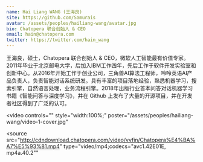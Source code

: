 ```yaml
---
name: Hai Liang WANG (王海良)
site: https://github.com/Samurais
avatar: /assets/peoples/hailiang-wang/avatar.jpg
bio: Chatopera 联合创始人 & CEO
email: hain@chatopera.com
twitter: https://twitter.com/hain_wang
---
```


王海良，硕士，Chatopera 联合创始人 & CEO，微软人工智能最有价值专家。2011年毕业于北京邮电大学，后加入IBM工作四年，先后工作于软件开发实验室和创新中心。从2016年开始工作于创业公司，三角兽AI算法工程师，呤呤英语AI产品负责人，负责智能对话系统研发。具有丰富的项目落地经验，熟悉机器学习，搜索引擎，自然语言处理，业务流程引擎。2018年出版行业首本问答对话机器学习书籍《智能问答与深度学习》，并在 Github 上发布了大量的开源项目，并在开发者社区得到了广泛的认可。

<video
  controls=""
  style="width:100%;"
  poster="/assets/peoples/hailiang-wang/video-1-cover.jpg"
>
  <source
    src="http://cdndownload.chatopera.com/video/vvfin/Chatopera%E4%BA%A7%E5%93%81.mp4"
    type="video/mp4;codecs=&quot;avc1.42E01E, mp4a.40.2&quot;"
  >
</video>
